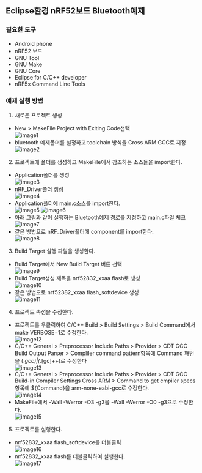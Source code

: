 ## Eclipse환경 nRF52보드 Bluetooth예제

### 필요한 도구
  - Android phone
  - nRF52 보드
  - GNU Tool
  - GNU Make
  - GNU Core
  - Eclipse for C/C++ developer
  - nRF5x Command Line Tools

### 예제 실행 방법
  1. 새로운 프로젝트 생성
  - New > MakeFile Project with Exiting Code선택  
  ![image1][image1]
  - bluetooth 예제폴더를 설정하고 toolchain 방식을 Cross ARM GCC로 지정  
  ![image2][image2]

  2. 프로젝트에 폴더를 생성하고 MakeFile에서 참조하는 소스들을 import한다.  
  - Application폴더를 생성  
  ![image3][image3]
  - nRF_Driver폴더 생성  
   ![image4][image4]
  - Application폴더에 main.c소스를 import한다.  
   ![image5][image5]
   ![image6][image6]
  - 아래 그림과 같이 실행하는 Bluetooth예제 경로를 지정하고 main.c파일 체크  
   ![image7][image7]
  - 같은 방법으로 nRF_Driver폴더에 component를 import한다.  
   ![image8][image8]

  3. Build Target 실행 파일을 생성한다.  
  - Build Target에서 New Build Target 버튼 선택  
   ![image9][image9]
  - Build Target생성 제목을 nrf52832_xxaa flash로 생성  
   ![image10][image10]
  - 같은 방법으로 nrf52382_xxaa flash_softdevice 생성  
   ![image11][image11]
  
  4. 프로젝트 속성을 수정한다.
  -  프로젝트를 우클릭하여 C/C++ Build > Build Settings > Build Command에서 make VERBOSE=1로 수정한다.  
   ![image12][image12]
  -  C/C++ General > Preprocessor Include Paths > Provider > CDT GCC Build Output Parser > Compliler command pattern항목에 Command 패턴을 (.*gcc)|(.*[gc]\+\+)로 수정한다  
   ![image13][image13]
  -  C/C++ General > Preprocessor Include Paths > Provider > CDT GCC Build-in Compiler Settings Cross ARM > Command to get cmpiler specs항목에 ${Command}을 arm-none-eabi-gcc로 수정한다.    
   ![image14][image14]
  - MakeFile에서 -Wall -Werror -O3 -g3을 -Wall -Werror -O0 -g3으로 수정한다.  
   ![image15][image15]

   5. 프로젝트를 실행한다.
   - nrf52832_xxaa flash_softdevice를 더블클릭  
   ![image16][image16]
   - nrf52832_xxaa flash를 더블클릭하여 실행한다.  
   ![image17][image17]


[image1]:images/BluetoothBlinkyExample1.jpg
[image2]:images/BluetoothBlinkyExample2.jpg
[image3]:images/BluetoothBlinkyExample3.jpg
[image4]:images/BluetoothBlinkyExample4.jpg
[image5]:images/BluetoothBlinkyExample5.jpg
[image6]:images/BluetoothBlinkyExample6.jpg
[image7]:images/BluetoothBlinkyExample7.jpg
[image8]:images/BluetoothBlinkyExample8.jpg
[image9]:images/BluetoothBlinkyExample9.jpg
[image10]:images/BluetoothBlinkyExample10.jpg
[image11]:images/BluetoothBlinkyExample11.jpg
[image12]:images/BluetoothBlinkyExample12.jpg
[image13]:images/BluetoothBlinkyExample13.jpg
[image14]:images/BluetoothBlinkyExample14.jpg
[image15]:images/BluetoothBlinkyExample15.jpg
[image16]:images/BluetoothBlinkyExample16.jpg
[image17]:images/BluetoothBlinkyExample17.jpg





 







